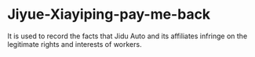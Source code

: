 # Jiyue-Xiayiping-pay-me-back
It is used to record the facts that Jidu Auto and its affiliates infringe on the legitimate rights and interests of workers.
